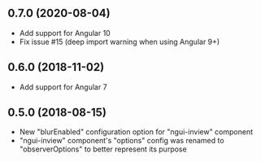 ## 0.7.0 (2020-08-04)

- Add support for Angular 10
- Fix issue #15 (deep import warning when using Angular 9+)

## 0.6.0 (2018-11-02)

- Add support for Angular 7

## 0.5.0 (2018-08-15)

- New "blurEnabled" configuration option for "ngui-inview" component
- "ngui-inview" component's "options" config was renamed to "observerOptions" to better represent its purpose
